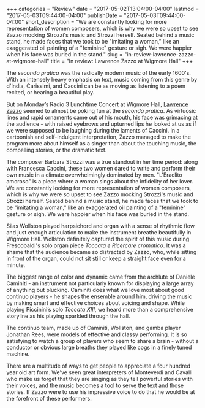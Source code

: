 +++
categories = "Review"
date = "2017-05-02T13:04:00-04:00"
lastmod = "2017-05-03T09:44:00-04:00"
publishDate = "2017-05-03T09:44:00-04:00"
short_description = "We are constantly looking for more representation of women composers, which is why we were so upset to see Zazzo mocking Strozzi&#039;s music and Strozzi herself. Seated behind a music stand, he made faces that we took to be &quot;imitating a woman,&quot; like an exaggerated oil painting of a &quot;feminine&quot; gesture or sigh. We were happier when his face was buried in the stand."
slug = "in-review-lawrence-zazzo-at-wigmore-hall"
title = "In review: Lawrence Zazzo at Wigmore Hall"
+++

The *seconda pratica* was the radically modern music of the early 1600's. With an intensely heavy emphasis on text, music coming from this genre by d'India, Carissimi, and Caccini can be as moving as listening to a poem recited, or hearing a beautiful play. 

But on Monday’s Radio 3 Lunchtime Concert at Wigmore Hall, [Lawrence Zazzo](/scene/people/lawrence-zazzo/) seemed to almost be poking fun at the *seconda pratica*. As virtuosic lines and rapid ornaments came out of his mouth, his face was grimacing at the audience - with raised eyebrows and upturned lips he looked at us as if we were supposed to be laughing during the laments of Caccini. In a cartoonish and self-indulgent interpretation, Zazzo managed to make the program more about himself as a singer than about the touching music, the compelling stories, or the dramatic text. 

The composer Barbara Strozzi was a true standout in her time period: along with Francesca Caccini, these two women dared to write and perform their own music in a climate overwhelmingly dominated by men. "L'Eraclito amoroso" is a piece where a woman sings about the infidelity of her lover. We are constantly looking for more representation of women composers, which is why we were so upset to see Zazzo mocking Strozzi's music and Strozzi herself. Seated behind a music stand, he made faces that we took to be "imitating a woman," like an exaggerated oil painting of a "feminine" gesture or sigh. We were happier when his face was buried in the stand.

Silas Wollston played harpsichord and organ with a sense of rhythmic flow and just enough articulation to make the instrument breathe beautifully in Wigmore Hall. Wollston definitely captured the spirit of this music during Frescobaldi's solo organ piece *Toccata e Ricercare cromatico*. It was a shame that the audience became so distracted by Zazzo, who, while sitting in front of the organ, could not sit still or keep a straight face even for a minute.

The biggest range of color and dynamic came from the archlute of Daniele Caminiti - an instrument not particularly known for displaying a large array of anything but plucking. Caminiti does what we love most about good continuo players - he shapes the ensemble around him, driving the music by making smart and effective choices about voicing and shape. While playing Piccinini’s solo *Toccata XIII*, we heard more than a comprehensive storyline as his playing sparkled through the hall.

The continuo team, made up of Caminiti, Wollston, and gamba player Jonathan Rees, were models of effective and classy performing. It is so satisfying to watch a group of players who seem to share a brain - without a conductor or obvious large breaths they played like cogs in a finely tuned machine.

There are a multitude of ways to get people to appreciate a four hundred year old art form. We've seen great interpreters of Monteverdi and Cavalli who make us forget that they are singing as they tell powerful stories with their voices, and the music becomes a tool to serve the text and those stories. If Zazzo were to use his impressive voice to do that he would be at the forefront of these performers.
